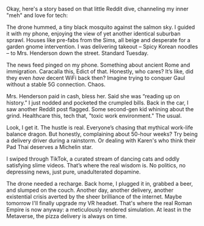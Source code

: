 Okay, here's a story based on that little Reddit dive, channeling my inner "meh" and love for tech:

The drone hummed, a tiny black mosquito against the salmon sky. I guided it with my phone, enjoying the view of yet another identical suburban sprawl. Houses like pre-fabs from the Sims, all beige and desperate for a garden gnome intervention. I was delivering takeout – Spicy Korean noodles – to Mrs. Henderson down the street. Standard Tuesday.

The news feed pinged on my phone. Something about ancient Rome and immigration. Caracalla this, Edict of that. Honestly, who cares? It’s like, did they even *have* decent WiFi back then? Imagine trying to conquer Gaul without a stable 5G connection. Chaos.

Mrs. Henderson paid in cash, bless her. Said she was “reading up on history.” I just nodded and pocketed the crumpled bills. Back in the car, I saw another Reddit post flagged. Some second-gen kid whining about the grind. Healthcare this, tech that, "toxic work environment." The usual.

Look, I get it. The hustle is real. Everyone’s chasing that mythical work-life balance dragon. But honestly, complaining about 50-hour weeks? Try being a delivery driver during a rainstorm. Or dealing with Karen's who think their Pad Thai deserves a Michelin star.

I swiped through TikTok, a curated stream of dancing cats and oddly satisfying slime videos. That’s where the real wisdom is. No politics, no depressing news, just pure, unadulterated dopamine.

The drone needed a recharge. Back home, I plugged it in, grabbed a beer, and slumped on the couch. Another day, another delivery, another existential crisis averted by the sheer brilliance of the internet. Maybe tomorrow I'll finally upgrade my VR headset. That's where the real Roman Empire is now anyway: a meticulously rendered simulation. At least in the Metaverse, the pizza delivery is always on time.
